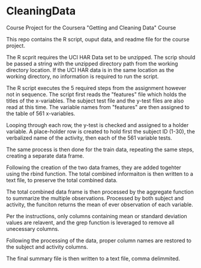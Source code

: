 CleaningData
============

Course Project for the Coursera "Getting and Cleaning Data" Course


This repo contains the R script, ouput data, and readme file for the course project.

The R scprit requires the UCI HAR Data set to be unzipped.  The scrip should be passed a string with the unzipped directory path from the working directory location.  If the UCI HAR data is in the same location as the working directory, no information is required to run the script.

The R script executes the 5 required steps from the assignment however not in sequence.  The script first reads the "features" file which holds the titles of the x-variables.  The subject test file and the y-test files are also read at this time.  The variable names from "features" are then assigned to the table of 561 x-variables.

Looping through each row, the y-test is checked and assigned to a holder variable.  A place-holder row is created to hold first the subject ID (1-30), the verbalized name of the activity, then each of the 561 variable tests.

The same process is then done for the train data, repeating the same steps, creating a separate data frame.

Following the creation of the two data frames, they are added togehter using the rbind function.  The total combined informaiton is then written to a text file, to preserve the total combined data.

The total combined data frame is then processed by the aggregate function to summarize the multiple observations.  Processed by both subject and activity, the funciton returns the mean of ever observation of each variable.

Per the instructions, only columns containing mean or standard deviation values are relavent, and the grep function is leveraged to remove all unecessary columns.

Following the processing of the data, proper column names are restored to the subject and activity columns.

The final summary file is then written to a text file, comma delimmited.
